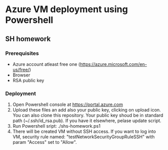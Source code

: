 # Azure VM deployment using Powershell
## SH homework

### Prerequisites
- Azure account atleast free one (https://azure.microsoft.com/en-us/free/)
- Browser
- RSA public key

### Deployment
1. Open Powershell console at https://portal.azure.com
2. Upload these files an add also your public key, clicking on upload icon. You can also clone this repository. Your public key shoud be in standard path (~/.ssh/id_rsa.pub). If you have it elsewhere, pelase update script.
3. Run Powershell sript: ./shs-homework.ps1
4. There will be created VM without SSH access. If you want to log into VM, security rule named: "testNetworkSecurityGroupRuleSSH" with param "Access" set to "Allow".
